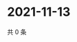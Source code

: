 # 2021-11-13

共 0 条

<!-- BEGIN WEIBO -->
<!-- 最后更新时间 Sat Nov 13 2021 08:37:25 GMT+0800 (China Standard Time) -->

<!-- END WEIBO -->
